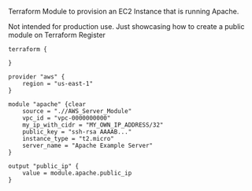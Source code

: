 Terraform Module to provision an EC2 Instance that is running Apache.

Not intended for production use. Just showcasing how to create a public module on Terraform Register

```hcl
terraform {

}

provider "aws" {
    region = "us-east-1"
}

module "apache" {clear
    source = ".//AWS_Server_Module"
    vpc_id = "vpc-0000000000"
    my_ip_with_cidr = "MY_OWN_IP_ADDRESS/32"
    public_key = "ssh-rsa AAAAB..."
    instance_type = "t2.micro"
    server_name = "Apache Example Server"
}

output "public_ip" {
    value = module.apache.public_ip
}
```